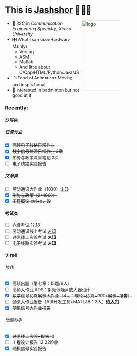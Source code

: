 # **This is [Jashshor]([jashshor.fun](https://jashshor.fun/)) 🙋🏻‍♂️**

<img src="https://github-readme-stats.vercel.app/api?username=Jashshor&count_private=true&show_icons=true" alt="logo" height="230" align="right" width="50%" />

- 📖 *BSC* in *Communication Engineering Specialty*, *Xidian University*
- 🎛️ What I can use:(Hardware Mainly)
  - Verilog
  - ASM  
  - Matlab
  - And little about C/Cpp/HTML/Python/Java/JS
- 📺 Fond of Animations Moving and inspirational
- 🏸 Interested in badminton but not good at it


### **Recently:**
#### 抄写类

##### 日常作业

- [x] ~~高频电子线路日常作业~~
- [x] ~~数字信号处理日常作业 3章~~
- [x] ~~形势与政策课堂笔记 2次~~
- [ ] 电子线路实验报告

##### 文章类

- [ ] 劳动通识大作业（1000）[未知]()
- [x] ~~形势与政策（2*1000）~~
- [x] ~~工程概论 ctrl+c，改~~

#### 考试类

- [ ] 六级考试 12.18
- [ ] 劳动通识线上考试 [未知](http://mooc1.chaoxing.com/exam/test?classId=46922265&courseId=218346218&ut=s&enc=822d5e88d685abaffaf1d234d5f656c7&cpi=93170852&openc=c0bd6e872aefa8061b0f5ed8cde263d6)
- [ ] 通原线上实验考试 **未知**
- [ ] 电子线路实验考试 **未知**

#### 大作业

###### 协作

- [x] 高频出题（第七章：15题/6人）
- [ ] 高频大作业 ADS：射频低噪声放大器设计
- [x] ~~数字信号仿真展示大作业（4人：理论+仿真+PPT+展示+**报告**）~~
- [ ] 通原大作业报告（ADI开发工具+MATLAB：3人）**[待入门](https://www.bilibili.com/video/BV1p4411H77U?spm_id_from=333.999.0.0)**
- [x] ~~随机信号大作业报告~~

###### 动脑动手

- [x] ~~通原线上实验+报告*3~~
- [ ] 工程设计报告 12.22验收
- [x] 随机信号实验报告
